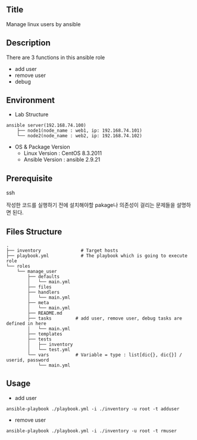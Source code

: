 ## Title
Manage linux users by ansible


## Description
There are 3 functions in this ansible role
- add user
- remove user
- debug


## Environment
- Lab Structure
```
ansible server(192.168.74.100)               
    ├── node1(node_name : web1, ip: 192.168.74.101)
    └── node2(node_name : web2, ip: 192.168.74.102)
```

- OS & Package Version
    - Linux Version : CentOS 8.3.2011
    - Ansible Version : ansible 2.9.21


## Prerequisite
ssh

작성한 코드를 실행하기 전에 설치해야할 pakage나 의존성이 걸리는 문제들을 설명하면 된다.


## Files Structure
```
.
├── inventory               # Target hosts
├── playbook.yml            # The playbook which is going to execute role
└── roles                 
    └── manage_user       
        ├── defaults
        │   └── main.yml
        ├── files
        ├── handlers
        │   └── main.yml
        ├── meta
        │   └── main.yml
        ├── README.md
        ├── tasks         # add user, remove user, debug tasks are defined in here
        │   └── main.yml
        ├── templates
        ├── tests
        │   ├── inventory
        │   └── test.yml
        └── vars          # Variable = type : list[dic{}, dic{}] / userid, password
            └── main.yml
```


## Usage
- add user
```
ansible-playbook ./playbook.yml -i ./inventory -u root -t adduser
```
 
- remove user
```
ansible-playbook ./playbook.yml -i ./inventory -u root -t rmuser
```
